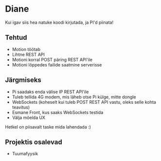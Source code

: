 # Diane

Kui igav siis hea natuke koodi kirjutada, ja PI'd piinata!

## Tehtud

* Motion töötab
* Lihtne REST API
* Motioni korral POST päring REST API'ile
* Motioni lõppedes failide saatmine serverisse

## Järgmiseks

* Pi saadaks enda välise IP REST API'ile
* Tuleb tellida 4G modem, mis läheb otse Pi külge, mitte dongle
* WebSockets (koheselt kui tuleb POST REST API vastu, oleks selle kohta teavitus)
* Esmane Front, kus saaks WebSockets testida
* Välja mõelda UX

Hetkel on piisavalt taske mida lahendada :)

## Projektis osalevad

* Tuumafyysik
